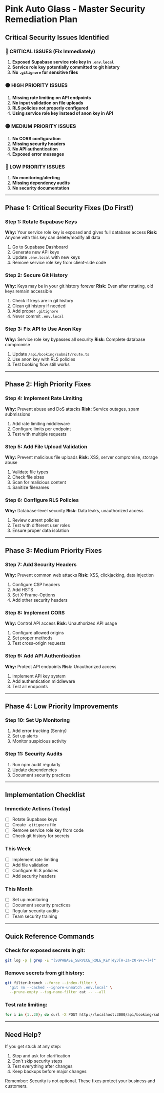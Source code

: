 # Pink Auto Glass - Master Security Remediation Plan

## Critical Security Issues Identified

### 🔴 CRITICAL ISSUES (Fix Immediately)
1. **Exposed Supabase service role key in `.env.local`**
2. **Service role key potentially committed to git history**
3. **No `.gitignore` for sensitive files**

### 🟠 HIGH PRIORITY ISSUES
1. **Missing rate limiting on API endpoints**
2. **No input validation on file uploads**
3. **RLS policies not properly configured**
4. **Using service role key instead of anon key in API**

### 🟡 MEDIUM PRIORITY ISSUES
1. **No CORS configuration**
2. **Missing security headers**
3. **No API authentication**
4. **Exposed error messages**

### 🔵 LOW PRIORITY ISSUES
1. **No monitoring/alerting**
2. **Missing dependency audits**
3. **No security documentation**

---

## Phase 1: Critical Security Fixes (Do First!)

### Step 1: Rotate Supabase Keys
**Why:** Your service role key is exposed and gives full database access
**Risk:** Anyone with this key can delete/modify all data

1. Go to Supabase Dashboard
2. Generate new API keys
3. Update `.env.local` with new keys
4. Remove service role key from client-side code

### Step 2: Secure Git History
**Why:** Keys may be in your git history forever
**Risk:** Even after rotating, old keys remain accessible

1. Check if keys are in git history
2. Clean git history if needed
3. Add proper `.gitignore`
4. Never commit `.env.local`

### Step 3: Fix API to Use Anon Key
**Why:** Service role key bypasses all security
**Risk:** Complete database compromise

1. Update `/api/booking/submit/route.ts`
2. Use anon key with RLS policies
3. Test booking flow still works

---

## Phase 2: High Priority Fixes

### Step 4: Implement Rate Limiting
**Why:** Prevent abuse and DoS attacks
**Risk:** Service outages, spam submissions

1. Add rate limiting middleware
2. Configure limits per endpoint
3. Test with multiple requests

### Step 5: Add File Upload Validation
**Why:** Prevent malicious file uploads
**Risk:** XSS, server compromise, storage abuse

1. Validate file types
2. Check file sizes
3. Scan for malicious content
4. Sanitize filenames

### Step 6: Configure RLS Policies
**Why:** Database-level security
**Risk:** Data leaks, unauthorized access

1. Review current policies
2. Test with different user roles
3. Ensure proper data isolation

---

## Phase 3: Medium Priority Fixes

### Step 7: Add Security Headers
**Why:** Prevent common web attacks
**Risk:** XSS, clickjacking, data injection

1. Configure CSP headers
2. Add HSTS
3. Set X-Frame-Options
4. Add other security headers

### Step 8: Implement CORS
**Why:** Control API access
**Risk:** Unauthorized API usage

1. Configure allowed origins
2. Set proper methods
3. Test cross-origin requests

### Step 9: Add API Authentication
**Why:** Protect API endpoints
**Risk:** Unauthorized access

1. Implement API key system
2. Add authentication middleware
3. Test all endpoints

---

## Phase 4: Low Priority Improvements

### Step 10: Set Up Monitoring
1. Add error tracking (Sentry)
2. Set up alerts
3. Monitor suspicious activity

### Step 11: Security Audits
1. Run npm audit regularly
2. Update dependencies
3. Document security practices

---

## Implementation Checklist

### Immediate Actions (Today)
- [ ] Rotate Supabase keys
- [ ] Create `.gitignore` file
- [ ] Remove service role key from code
- [ ] Check git history for secrets

### This Week
- [ ] Implement rate limiting
- [ ] Add file validation
- [ ] Configure RLS policies
- [ ] Add security headers

### This Month
- [ ] Set up monitoring
- [ ] Document security practices
- [ ] Regular security audits
- [ ] Team security training

---

## Quick Reference Commands

### Check for exposed secrets in git:
```bash
git log -p | grep -E "(SUPABASE_SERVICE_ROLE_KEY|eyJ[A-Za-z0-9+/=]+)"
```

### Remove secrets from git history:
```bash
git filter-branch --force --index-filter \
  "git rm --cached --ignore-unmatch .env.local" \
  --prune-empty --tag-name-filter cat -- --all
```

### Test rate limiting:
```bash
for i in {1..20}; do curl -X POST http://localhost:3000/api/booking/submit; done
```

---

## Need Help?

If you get stuck at any step:
1. Stop and ask for clarification
2. Don't skip security steps
3. Test everything after changes
4. Keep backups before major changes

Remember: Security is not optional. These fixes protect your business and customers.